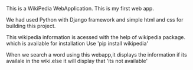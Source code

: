 This is a WikiPedia WebApplication.
This is my first web app.

We had used Python with Django framework and simple html and css for building this project.

This wikipedia information is acessed with the help of wikipedia package. 
which is available for installation 
Use 'pip install wikipedia'

When we search a word using this webapp,it displays the information if its availale in the wiki.else it will display that 'its not available'
